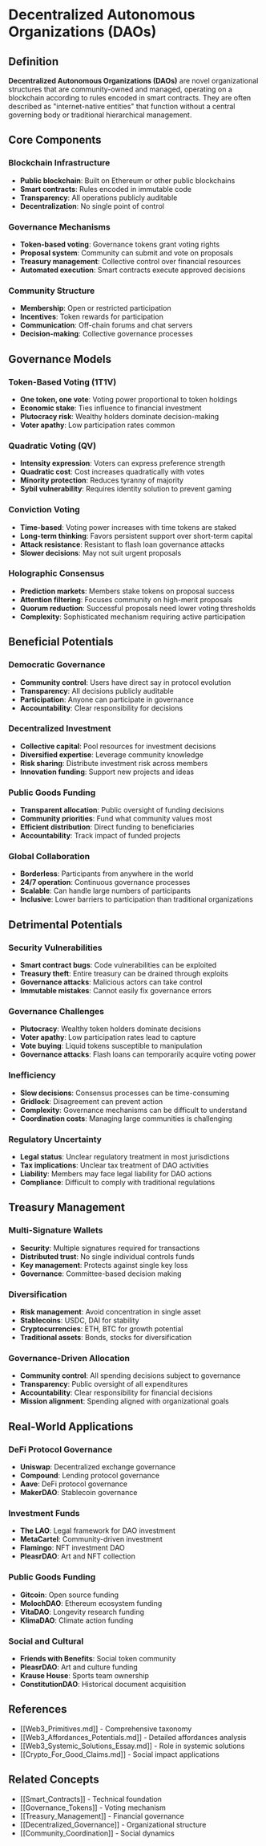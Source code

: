 # Decentralized Autonomous Organizations (DAOs)

## Definition

**Decentralized Autonomous Organizations (DAOs)** are novel organizational structures that are community-owned and managed, operating on a blockchain according to rules encoded in smart contracts. They are often described as "internet-native entities" that function without a central governing body or traditional hierarchical management.

## Core Components

### Blockchain Infrastructure
- **Public blockchain**: Built on Ethereum or other public blockchains
- **Smart contracts**: Rules encoded in immutable code
- **Transparency**: All operations publicly auditable
- **Decentralization**: No single point of control

### Governance Mechanisms
- **Token-based voting**: Governance tokens grant voting rights
- **Proposal system**: Community can submit and vote on proposals
- **Treasury management**: Collective control over financial resources
- **Automated execution**: Smart contracts execute approved decisions

### Community Structure
- **Membership**: Open or restricted participation
- **Incentives**: Token rewards for participation
- **Communication**: Off-chain forums and chat servers
- **Decision-making**: Collective governance processes

## Governance Models

### Token-Based Voting (1T1V)
- **One token, one vote**: Voting power proportional to token holdings
- **Economic stake**: Ties influence to financial investment
- **Plutocracy risk**: Wealthy holders dominate decision-making
- **Voter apathy**: Low participation rates common

### Quadratic Voting (QV)
- **Intensity expression**: Voters can express preference strength
- **Quadratic cost**: Cost increases quadratically with votes
- **Minority protection**: Reduces tyranny of majority
- **Sybil vulnerability**: Requires identity solution to prevent gaming

### Conviction Voting
- **Time-based**: Voting power increases with time tokens are staked
- **Long-term thinking**: Favors persistent support over short-term capital
- **Attack resistance**: Resistant to flash loan governance attacks
- **Slower decisions**: May not suit urgent proposals

### Holographic Consensus
- **Prediction markets**: Members stake tokens on proposal success
- **Attention filtering**: Focuses community on high-merit proposals
- **Quorum reduction**: Successful proposals need lower voting thresholds
- **Complexity**: Sophisticated mechanism requiring active participation

## Beneficial Potentials

### Democratic Governance
- **Community control**: Users have direct say in protocol evolution
- **Transparency**: All decisions publicly auditable
- **Participation**: Anyone can participate in governance
- **Accountability**: Clear responsibility for decisions

### Decentralized Investment
- **Collective capital**: Pool resources for investment decisions
- **Diversified expertise**: Leverage community knowledge
- **Risk sharing**: Distribute investment risk across members
- **Innovation funding**: Support new projects and ideas

### Public Goods Funding
- **Transparent allocation**: Public oversight of funding decisions
- **Community priorities**: Fund what community values most
- **Efficient distribution**: Direct funding to beneficiaries
- **Accountability**: Track impact of funded projects

### Global Collaboration
- **Borderless**: Participants from anywhere in the world
- **24/7 operation**: Continuous governance processes
- **Scalable**: Can handle large numbers of participants
- **Inclusive**: Lower barriers to participation than traditional organizations

## Detrimental Potentials

### Security Vulnerabilities
- **Smart contract bugs**: Code vulnerabilities can be exploited
- **Treasury theft**: Entire treasury can be drained through exploits
- **Governance attacks**: Malicious actors can take control
- **Immutable mistakes**: Cannot easily fix governance errors

### Governance Challenges
- **Plutocracy**: Wealthy token holders dominate decisions
- **Voter apathy**: Low participation rates lead to capture
- **Vote buying**: Liquid tokens susceptible to manipulation
- **Governance attacks**: Flash loans can temporarily acquire voting power

### Inefficiency
- **Slow decisions**: Consensus processes can be time-consuming
- **Gridlock**: Disagreement can prevent action
- **Complexity**: Governance mechanisms can be difficult to understand
- **Coordination costs**: Managing large communities is challenging

### Regulatory Uncertainty
- **Legal status**: Unclear regulatory treatment in most jurisdictions
- **Tax implications**: Unclear tax treatment of DAO activities
- **Liability**: Members may face legal liability for DAO actions
- **Compliance**: Difficult to comply with traditional regulations

## Treasury Management

### Multi-Signature Wallets
- **Security**: Multiple signatures required for transactions
- **Distributed trust**: No single individual controls funds
- **Key management**: Protects against single key loss
- **Governance**: Committee-based decision making

### Diversification
- **Risk management**: Avoid concentration in single asset
- **Stablecoins**: USDC, DAI for stability
- **Cryptocurrencies**: ETH, BTC for growth potential
- **Traditional assets**: Bonds, stocks for diversification

### Governance-Driven Allocation
- **Community control**: All spending decisions subject to governance
- **Transparency**: Public oversight of all expenditures
- **Accountability**: Clear responsibility for financial decisions
- **Mission alignment**: Spending aligned with organizational goals

## Real-World Applications

### DeFi Protocol Governance
- **Uniswap**: Decentralized exchange governance
- **Compound**: Lending protocol governance
- **Aave**: DeFi protocol governance
- **MakerDAO**: Stablecoin governance

### Investment Funds
- **The LAO**: Legal framework for DAO investment
- **MetaCartel**: Community-driven investment
- **Flamingo**: NFT investment DAO
- **PleasrDAO**: Art and NFT collection

### Public Goods Funding
- **Gitcoin**: Open source funding
- **MolochDAO**: Ethereum ecosystem funding
- **VitaDAO**: Longevity research funding
- **KlimaDAO**: Climate action funding

### Social and Cultural
- **Friends with Benefits**: Social token community
- **PleasrDAO**: Art and culture funding
- **Krause House**: Sports team ownership
- **ConstitutionDAO**: Historical document acquisition

## References

- [[Web3_Primitives.md]] - Comprehensive taxonomy
- [[Web3_Affordances_Potentials.md]] - Detailed affordances analysis
- [[Web3_Systemic_Solutions_Essay.md]] - Role in systemic solutions
- [[Crypto_For_Good_Claims.md]] - Social impact applications

## Related Concepts

- [[Smart_Contracts]] - Technical foundation
- [[Governance_Tokens]] - Voting mechanism
- [[Treasury_Management]] - Financial governance
- [[Decentralized_Governance]] - Organizational structure
- [[Community_Coordination]] - Social dynamics

